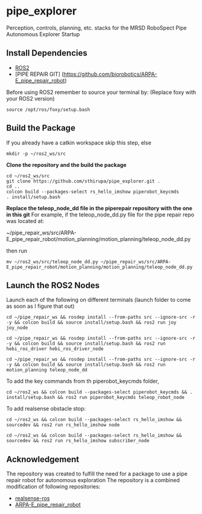 # pipe_explorer
Perception, controls, planning, etc. stacks for the MRSD RoboSpect Pipe Autonomous Explorer Startup

## Install Dependencies
- [ROS2](https://docs.ros.org/) 
- [PIPE REPAIR GIT] (https://github.com/biorobotics/ARPA-E_pipe_repair_robot)

Before using ROS2 remember to source your terminal by: (Replace foxy with your ROS2 version)
```shell
source /opt/ros/foxy/setup.bash
```

## Build the Package
If you already have a catkin workspace skip this step, else
```shell
mkdir -p ~/ros2_ws/src
```

**Clone the repository and the build the package**
```shell
cd ~/ros2_ws/src
git clone https://github.com/sthirupa/pipe_explorer.git .
cd ..
colcon build --packages-select rs_hello_imshow piperobot_keycmds
. install/setup.bash
```

**Replace the teleop_node_dd file in the piperepair repository with the one in this git**
For example, if the teleop_node_dd.py file for the pipe repair repo was located at:

~/pipe_repair_ws/src/ARPA-E_pipe_repair_robot/motion_planning/motion_planning/teleop_node_dd.py

then run
```shell
mv ~/ros2_ws/src/teleop_node_dd.py ~/pipe_repair_ws/src/ARPA-E_pipe_repair_robot/motion_planning/motion_planning/teleop_node_dd.py
```

## Launch the ROS2 Nodes
Launch each of the following on different terminals (launch folder to come as soon as I figure that out)
```shell
cd ~/pipe_repair_ws && rosdep install --from-paths src --ignore-src -r -y && colcon build && source install/setup.bash && ros2 run joy joy_node
```

```shell
cd ~/pipe_repair_ws && rosdep install --from-paths src --ignore-src -r -y && colcon build && source install/setup.bash && ros2 run hebi_ros_driver hebi_ros_driver_node
```

```shell
cd ~/pipe_repair_ws && rosdep install --from-paths src --ignore-src -r -y && colcon build && source install/setup.bash && ros2 run motion_planning teleop_node_dd
```

To add the key commands from th piperobot_keycmds folder,

```shell
cd ~/ros2_ws && colcon build --packages-select piperobot_keycmds && . install/setup.bash && ros2 run piperobot_keycmds teleop_robot_node
```

To add realsense obstacle stop:
```shell
cd ~/ros2_ws && colcon build --packages-select rs_hello_imshow && sourcedev && ros2 run rs_hello_imshow node
```

```shell
cd ~/ros2_ws && colcon build --packages-select rs_hello_imshow && sourcedev && ros2 run rs_hello_imshow subscriber_node
```


## Acknowledgement
The repository was created to fulfill the need for a package to use a pipe repair robot for autonomous exploration 
The repository is a combined modification of following repositories:
- [realsense-ros](https://github.com/IntelRealSense/realsense-ros)
- [ARPA-E_pipe_repair_robot](https://github.com/biorobotics/ARPA-E_pipe_repair_robot)

